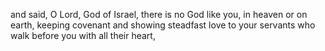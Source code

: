 and said, O Lord, God of Israel, there is no God like you, in heaven or on earth, keeping covenant and showing steadfast love to your servants who walk before you with all their heart,
